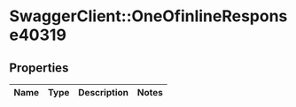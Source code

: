 # SwaggerClient::OneOfinlineResponse40319

## Properties
Name | Type | Description | Notes
------------ | ------------- | ------------- | -------------

